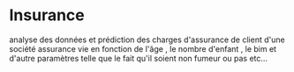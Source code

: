 # Insurance
analyse des données et prédiction des charges d'assurance de client d'une société assurance vie en fonction de l'âge , le nombre d'enfant , le bim et d'autre paramètres telle que  le fait qu'il soient non fumeur ou pas etc...
